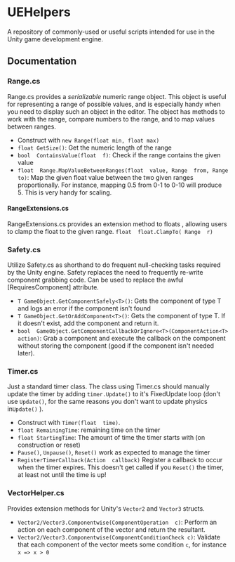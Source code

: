 # UEHelpers
A repository of commonly-used or useful scripts intended for use in the Unity game development engine.
## Documentation
### Range.cs
Range.cs provides a *serializable* numeric range object. This object is useful for representing a range of possible values, and is especially handy when you need to display such an object in the editor. The object has methods to work with the range, compare numbers to the range, and to map values between ranges.
* Construct with `new Range(float min, float max)`
* `float GetSize()`: Get the numeric length of the range
* `bool  ContainsValue(float  f)`: Check if the range contains the given value
* `float  Range.MapValueBetweenRanges(float  value, Range  from, Range  to)`: Map the given float value between the two given ranges proportionally. For instance, mapping 0.5 from 0-1 to 0-10 will produce 5. This is very handy for scaling.
#### RangeExtensions.cs
RangeExtensions.cs provides an extension method to floats , allowing users to clamp the float to the given range. `float  float.ClampTo( Range  r)`
### Safety.cs
Utilize Safety.cs as shorthand to do frequent null-checking tasks required by the Unity engine. Safety replaces the need to frequently re-write component grabbing code. Can be used to replace the awful [RequiresComponent] attribute.
* `T GameObject.GetComponentSafely<T>()`: Gets the component of type T and logs an error if the component isn't found
* `T GameObject.GetOrAddComponent<T>()`: Gets the component of type T. If it doesn't exist, add the component and return it.
* `bool  GameObject.GetComponentCallbackOrIgnore<T>(ComponentAction<T> action)`: Grab a component and execute the callback on the component without storing the component (good if the component isn't needed later).
### Timer.cs
Just a standard timer class. The class using Timer.cs should manually update the timer by adding `timer.Update()` to it's FixedUpdate loop (don't use `Update()`, for the same reasons you don't want to update physics in`Update()` ).
* Construct with `Timer(float  time)`.
* `float RemainingTime`: remaining time on the timer
* `float StartingTime`: The amount of time the timer starts with (on construction or reset)
* `Pause()`, `Unpause()`, `Reset()` work as expected to manage the timer
* `RegisterTimerCallback(Action  callback)` Register a callback to occur when the timer expires. This doesn't get called if you `Reset()` the timer, at least not until the time is up!
### VectorHelper.cs
Provides extension methods for Unity's `Vector2` and `Vector3` structs.
* `Vector2/Vector3.Componentwise(ComponentOperation  c)`: Perform an action on each component of the vector and return the resultant.
* `Vector2/Vector3.Componentwise(ComponentConditionCheck c)`: Validate that each component of the vector meets some condition `c`, for instance `x => x > 0`